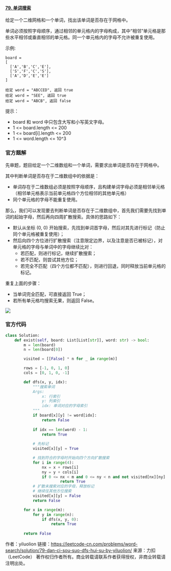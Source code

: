 #### [79. 单词搜索](https://leetcode-cn.com/problems/word-search/)

给定一个二维网格和一个单词，找出该单词是否存在于网格中。

单词必须按照字母顺序，通过相邻的单元格内的字母构成，其中“相邻”单元格是那些水平相邻或垂直相邻的单元格。同一个单元格内的字母不允许被重复使用。

 

示例:

```
board =
[
  ['A','B','C','E'],
  ['S','F','C','S'],
  ['A','D','E','E']
]

给定 word = "ABCCED", 返回 true
给定 word = "SEE", 返回 true
给定 word = "ABCB", 返回 false
```




提示：

- board 和 word 中只包含大写和小写英文字母。
- 1 <= board.length <= 200
- 1 <= board[i].length <= 200
- 1 <= word.length <= 10^3

### 官方题解

先审题，题目给定一个二维数组和一个单词，需要求出单词是否存在于网格中。

其中判断单词是否存在于二维数组中的依据是：

- 单词存在于二维数组必须是按照字母顺序，且构建单词字母必须是相邻单元格（相邻单元格表示当前单元格四个方位相邻的其他单元格）
- 同个单元格的字母不能重复使用。



那么，我们可以发现要去判断单词是否存在于二维数组中，首先我们需要先找到单词的起始字母，然后再向四周扩散搜索。具体的思路如下：

- 默认从坐标 (0, 0) 开始搜索，先找到单词首字母，然后对其先进行标记（防止同个单元格被重复使用）；
- 然后向四个方位进行扩散搜索（注意限定边界，以及注意是否已被标记），对单元格的字母与单词中的字母继续比对：
  - 若匹配，则进行标记，继续扩散搜索；
  - 若不匹配，则尝试其他方位；
  - 若完全不匹配（四个方位都不匹配），则进行回退，同时释放当前单元格的标记。

重复上面的步骤：

- 当单词完全匹配，可直接返回 True；
- 若所有单元格均搜索无果，则返回 False。

![](https://pic.leetcode-cn.com/1599981006-zQigOS-79_%E5%8D%95%E8%AF%8D%E6%90%9C%E7%B4%A2.gif)



### 官方代码

```python
class Solution:
    def exist(self, board: List[List[str]], word: str) -> bool:
        m = len(board)
        n = len(board[0])

        visited = [[False] * n for _ in range(m)]

        rows = [-1, 0, 1, 0]
        cols = [0, 1, 0, -1]

        def dfs(x, y, idx):
            """搜索单词
            Args:
                x: 行索引
                y: 列索引
                idx: 单词对应的字母索引
            """
            if board[x][y] != word[idx]:
                return False
            
            if idx == len(word) - 1:
                return True
            
            # 先标记
            visited[x][y] = True

            # 找到符合的字母时开始向四个方向扩散搜索
            for i in range(4):
                nx = x + rows[i]
                ny = y + cols[i]
                if 0 <= nx < m and 0 <= ny < n and not visited[nx][ny] and dfs(nx, ny, idx+1):
                        return True
            # 扩散未搜索对应的字母，释放标记
            # 继续往其他方位搜索
            visited[x][y] = False
            return False

        for x in range(m):
            for y in range(n):
                if dfs(x, y, 0):
                    return True
        
        return False


```

作者：yiluolion
链接：https://leetcode-cn.com/problems/word-search/solution/79-dan-ci-sou-suo-dfs-hui-su-by-yiluolion/
来源：力扣（LeetCode）
著作权归作者所有。商业转载请联系作者获得授权，非商业转载请注明出处。